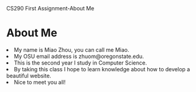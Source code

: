 <!DOCTYPE html>
<html>
	<head>
		<meta charset="utf-8">
		<tittle>CS290 First Assignment-About Me</tittle>
	</head>
	<body>
	<u1>
		<h1>About Me</h1>
		<li>  My name is Miao Zhou, you can call me Miao. </li>
		<li>  My OSU email address is zhuom@oregonstate.edu. </li>
		<li>  This is the second year I study in Computer Science.</li>
		<li>  By taking this class I hope to learn knowledge about how to develop a beautiful website. </li>
    <li>  Nice to meet you all! </li>
	</body>
</html>

